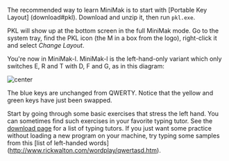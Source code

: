 The recommended way to learn MiniMak is to start with [Portable Key Layout]
(download#pkl).  Download and unzip it, then run `pkl.exe`.

PKL will show up at the bottom screen in the full MiniMak mode.  Go to
the system tray, find the PKL icon (the M in a box from the logo),
right-click it and select *Change Layout*.

You're now in MiniMak-l.  MiniMak-l is the left-hand-only variant which
only switches E, R and T with D, F and G, as in this diagram:

![center]({{urls.media}}/minimak-l.png)

The blue keys are unchanged from QWERTY.  Notice that the yellow and
green keys have just been swapped.

Start by going through some basic exercises that stress the left hand.
You can sometimes find such exercises in your favorite typing tutor.
See the [download page](download#tt) for a list of typing tutors.  If
you just want some practice without loading a new program on your
machine, try typing some samples from this [list of left-handed words]
(http://www.rickwalton.com/wordplay/qwertasd.htm).
